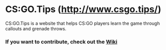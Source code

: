 # CS:GO.Tips (http://www.csgo.tips/)
CS:GO.Tips is a website that helps CS:GO players learn the game through callouts and grenade throws.

### If you want to contribute, check out the [Wiki](//github.com/Lugtech/csgotips/wiki)
